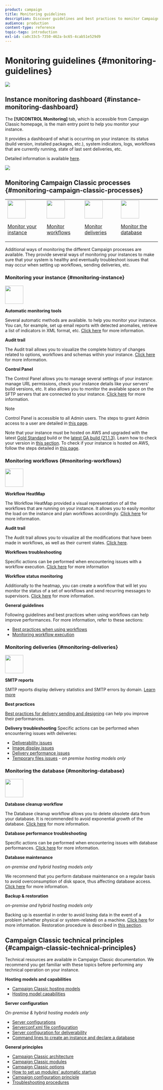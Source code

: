 ```yaml
---
product: campaign
title: Monitoring guidelines
description: Discover guidelines and best practices to monitor Campaign instance and processes.
audience: production
content-type: reference
topic-tags: introduction
exl-id: ca0c33c5-7350-462a-bc65-4cab51e529d9
---
```

# Monitoring guidelines {#monitoring-guidelines}

![](../../assets/v7-only.svg)

## Instance monitoring dashboard {#instance-monitoring-dashboard}

The **[!UICONTROL Monitoring]** tab, which is accessible from Campaign Classic homepage, is the main entry point to help you monitor your instance.

It provides a dashboard of what is occurring on your instance: its status (build version, installed packages, etc.), system indicators, logs,  workflows that are currently running, state of last sent deliveries, etc.

Detailed information is available [here](../../production/using/monitoring-processes.md).

![](assets/monitoring_tab.png)

## Monitoring Campaign Classic processes {#monitoring-campaign-classic-processes}

<table>
<tr><td><img src="assets/do-not-localize/icon_system.svg" width="60px"><p><a href="#monitoring-instance">Monitor your instance</a></p></td>
<td><img src="assets/do-not-localize/icon_workflows.svg" width="60px"><p><a href="#monitoring-workflows">Monitor workflows</a></p></td>
<td><img src="assets/do-not-localize/icon_send.svg" width="60px"><p><a href="#monitoring-deliveries">Monitor deliveries</a></p></td>
<td><img src="assets/do-not-localize/icon_database.svg" width="60px"><p><a href="#monitoring-database">Monitor the database</a></p></td></tr>
</table>

Additional ways of monitoring the different Campaign processes are available. They provide several ways of monitoring your instances to make sure that your system is healthy and eventually troubleshoot issues that may occur when setting up workflows, sending deliveries, etc.

### Monitoring your instance {#monitoring-instance}

<img src="assets/do-not-localize/icon_system.svg" width="60px">

**Automatic monitoring tools**

Several automatic methods are available. to help you monitor your instance. You can, for example, set up email reports with detected anomalies, retrieve a list of indicators in XML format, etc. [Click here](../../production/using/monitoring-processes.md#automatic-monitoring) for more information.

**Audit trail**

The Audit trail allows you to visualize the complete history of changes related to options, workflows and schemas within your instance. [Click here](../../production/using/audit-trail.md) for more information.

**Control Panel**

The Control Panel allows you to manage several settings of your instance: manage URL permissions, check your instance details like your servers' build versions, etc. It also allows you to monitor the available space on the SFTP servers that are connected to your instance. [Click here](https://experienceleague.adobe.com/docs/control-panel/using/control-panel-home.html) for more information.

>[!NOTE]
>
>Control Panel is accessible to all Admin users. The steps to grant Admin access to a user are detailed in [this page](https://experienceleague.adobe.com/docs/control-panel/using/discover-control-panel/managing-permissions.html?lang=en#discover-control-panel).
>
>Note that your instance must be hosted on AWS and upgraded with the latest [Gold Standard](../../rn/using/gs-overview.md) build or the [latest GA build (21.1.3)](../../rn/using/latest-release.md). Learn how to check your version in [this section](../../platform/using/launching-adobe-campaign.md#getting-your-campaign-version). To check if your instance is hosted on AWS, follow the steps detailed in [this page](https://experienceleague.adobe.com/docs/control-panel/using/faq.html).

### Monitoring workflows {#monitoring-workflows}

<img src="assets/do-not-localize/icon_workflows.svg" width="60px">

**Workflow HeatMap**

The Workflow HeatMap provided a visual representation of all the workflows that are running on your instance. It allows you to easily monitor the load on the instance and plan workflows accordingly. [Click here](../../workflow/using/heatmap.md) for more information.

**Audit trail**

The Audit trail allows you to visualize all the modifications that have been made in workflows, as well as their current states. [Click here](../../production/using/audit-trail.md).

**Workflows troubleshooting**

Specific actions can be performed when encountering issues with a workflow execution. [Click here](../../production/using/workflow-execution.md) for more information

**Workflow status monitoring**

Additionally to the heatmap, you can create a workflow that will let you monitor the status of a set of workflows and send recurring messages to supervisors. [Click here](../../workflow/using/supervising-workflows.md) for more information.

**General guidelines**

Following guidelines and best practices when using workflows can help improve performances. For more information, refer to these sections:
* [Best practices when using workflows](../../workflow/using/workflow-best-practices.md)
* [Monitoring workflow execution](../../workflow/using/monitoring-workflow-execution.md)

### Monitoring deliveries {#monitoring-deliveries}

<img src="assets/do-not-localize/icon_send.svg" width="60px">

**SMTP reports**

SMTP reports display delivery statistics and SMTP errors by domain. [Learn more](../../production/using/monitoring-processes.md)

**Best practices**

[Best practices for delivery sending and designing](../../delivery/using/delivery-best-practices.md) can help you improve their performances.

**Delivery troubleshooting**
Specific actions can be performed when encountering issues with deliveries:
* [Deliverability issues](../../production/using/performance-and-throughput-issues.md#deliverability_issues)
* [Image display issues](../../production/using/image-display-issues.md)
* [Delivery performance issues](../../delivery/using/delivery-performances.md)
* [Temporary files issues](../../production/using/temporary-files.md) - *on premise hosting models only*

### Monitoring the database {#monitoring-database}

<img src="assets/do-not-localize/icon_database.svg" width="60px">

**Database cleanup workflow**

The Database cleanup workflow allows you to delete obsolete data from your database. It is recommended to avoid exponential growth of the database. [Click here](../../production/using/database-cleanup-workflow.md) for more information.

**Database performance troubleshooting**

Specific actions can be performed when encountering issues with database performances. [Click here](../../production/using/database-performances.md) for more information.

**Database maintenance**

*on-premise and hybrid hosting models only*

We recommend that you perform database maintenance on a regular basis to avoid overconsumption of disk space, thus affecting database access. [Click here](../../production/using/recommendations.md) for more information.

**Backup & restoration**

*on-premise and hybrid hosting models only*

Backing up is essential in order to avoid losing data in the event of a problem (whether physical or system-related) on a machine. [Click here](../../production/using/backup.md) for more information. Restoration procedure is described in [this section](../../production/using/restoration.md).

## Campaign Classic technical principles {#campaign-classic-technical-principles}

Technical resources are available in Campaign Classic documentation. We recommend you get familiar with these topics before performing any technical operation on your instance.

**Hosting models and capabilities**

* [Campaign Classic hosting models](../../installation/using/hosting-models.md)
* [Hosting model capabilities](../../installation/using/capability-matrix.md)

**Server configuration**

*On-premise & hybrid hosting models only*

* [Server configurations](../../installation/using/configuring-campaign-server.md)
* [Serverconf.xml file configuration](../../installation/using/the-server-configuration-file.md)
* [Server configuration for deliverability](../../installation/using/email-deliverability.md)
* [Command lines to create an instance and declare a database](../../installation/using/command-lines.md)

**General principles**

* [Campaign Classic architecture](../../production/using/general-architecture.md)
* [Campaign Classic modules](../../production/using/operating-principle.md)
* [Campaign Classic options](../../installation/using/configuring-campaign-options.md)
* [How to set up modules' automatic startup](../../production/using/administration.md)
* [Campaign configuration principle](../../production/using/configuration-principle.md)
* [Troubleshooting procedures](../../production/using/performance-and-throughput-issues.md)
